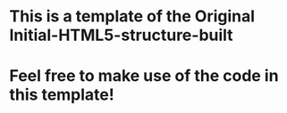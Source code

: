 # This is a template of the Original Initial-HTML5-structure-built
# Feel free to make use of the code in this template!
